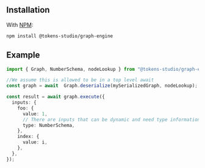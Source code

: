 ## Installation

With [NPM](https://www.npmjs.com/):

```sh
npm install @tokens-studio/graph-engine
```

## Example

```ts
import { Graph, NumberSchema, nodeLookup } from "@tokens-studio/graph-engine";

//We assume this is allowed to be in a top level await
const graph = await  Graph.deserialize(mySerializedGraph, nodeLookup);

const result = await graph.execute({
  inputs: {
    foo: {
      value: 1,
      // There are inputs that can be dynamic and need type information passed in
      type: NumberSchema,
    },
    index: {
      value: i,
    },
  },
});
```
